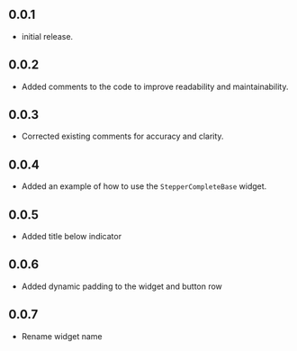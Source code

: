 ## 0.0.1

* initial release.

## 0.0.2

* Added comments to the code to improve readability and maintainability.

## 0.0.3

* Corrected existing comments for accuracy and clarity.

## 0.0.4

* Added an example of how to use the `StepperCompleteBase` widget.

## 0.0.5

* Added title below indicator

## 0.0.6

* Added dynamic padding to the widget and button row

## 0.0.7

* Rename widget name